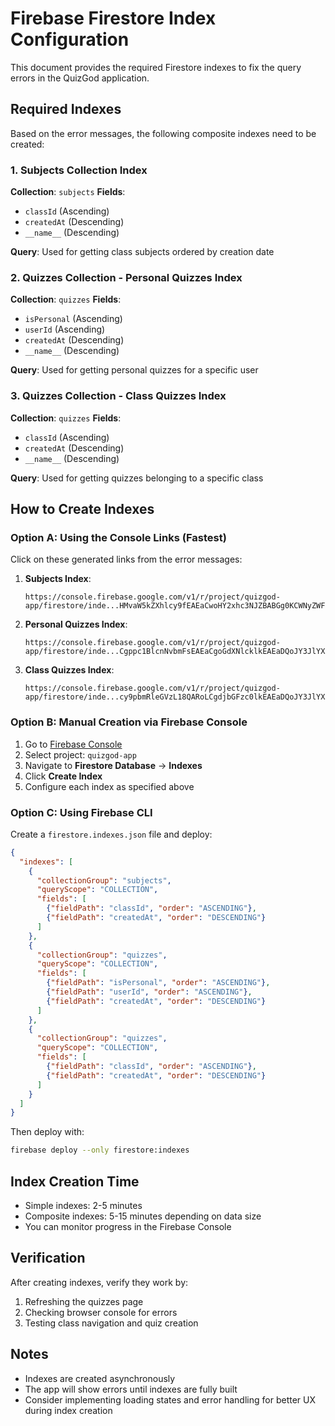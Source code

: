 # Firebase Firestore Index Configuration

This document provides the required Firestore indexes to fix the query errors in the QuizGod application.

## Required Indexes

Based on the error messages, the following composite indexes need to be created:

### 1. Subjects Collection Index
**Collection**: `subjects`
**Fields**: 
- `classId` (Ascending)
- `createdAt` (Descending)
- `__name__` (Descending)

**Query**: Used for getting class subjects ordered by creation date

### 2. Quizzes Collection - Personal Quizzes Index
**Collection**: `quizzes`
**Fields**:
- `isPersonal` (Ascending)
- `userId` (Ascending) 
- `createdAt` (Descending)
- `__name__` (Descending)

**Query**: Used for getting personal quizzes for a specific user

### 3. Quizzes Collection - Class Quizzes Index
**Collection**: `quizzes`
**Fields**:
- `classId` (Ascending)
- `createdAt` (Descending)
- `__name__` (Descending)

**Query**: Used for getting quizzes belonging to a specific class

## How to Create Indexes

### Option A: Using the Console Links (Fastest)
Click on these generated links from the error messages:

1. **Subjects Index**: 
   ```
   https://console.firebase.google.com/v1/r/project/quizgod-app/firestore/inde...HMvaW5kZXhlcy9fEAEaCwoHY2xhc3NJZBABGg0KCWNyZWF0ZWRBdBACGgwKCF9fbmFtZV9fEAI
   ```

2. **Personal Quizzes Index**:
   ```
   https://console.firebase.google.com/v1/r/project/quizgod-app/firestore/inde...Cgppc1BlcnNvbmFsEAEaCgoGdXNlcklkEAEaDQoJY3JlYXRlZEF0EAIaDAoIX19uYW1lX18QAg
   ```

3. **Class Quizzes Index**:
   ```
   https://console.firebase.google.com/v1/r/project/quizgod-app/firestore/inde...cy9pbmRleGVzL18QARoLCgdjbGFzc0lkEAEaDQoJY3JlYXRlZEF0EAIaDAoIX19uYW1lX18QAg
   ```

### Option B: Manual Creation via Firebase Console
1. Go to [Firebase Console](https://console.firebase.google.com)
2. Select project: `quizgod-app`
3. Navigate to **Firestore Database** → **Indexes** 
4. Click **Create Index**
5. Configure each index as specified above

### Option C: Using Firebase CLI
Create a `firestore.indexes.json` file and deploy:

```json
{
  "indexes": [
    {
      "collectionGroup": "subjects",
      "queryScope": "COLLECTION",
      "fields": [
        {"fieldPath": "classId", "order": "ASCENDING"},
        {"fieldPath": "createdAt", "order": "DESCENDING"}
      ]
    },
    {
      "collectionGroup": "quizzes", 
      "queryScope": "COLLECTION",
      "fields": [
        {"fieldPath": "isPersonal", "order": "ASCENDING"},
        {"fieldPath": "userId", "order": "ASCENDING"},
        {"fieldPath": "createdAt", "order": "DESCENDING"}
      ]
    },
    {
      "collectionGroup": "quizzes",
      "queryScope": "COLLECTION", 
      "fields": [
        {"fieldPath": "classId", "order": "ASCENDING"},
        {"fieldPath": "createdAt", "order": "DESCENDING"}
      ]
    }
  ]
}
```

Then deploy with:
```bash
firebase deploy --only firestore:indexes
```

## Index Creation Time
- Simple indexes: 2-5 minutes
- Composite indexes: 5-15 minutes depending on data size
- You can monitor progress in the Firebase Console

## Verification
After creating indexes, verify they work by:
1. Refreshing the quizzes page
2. Checking browser console for errors
3. Testing class navigation and quiz creation

## Notes
- Indexes are created asynchronously
- The app will show errors until indexes are fully built
- Consider implementing loading states and error handling for better UX during index creation